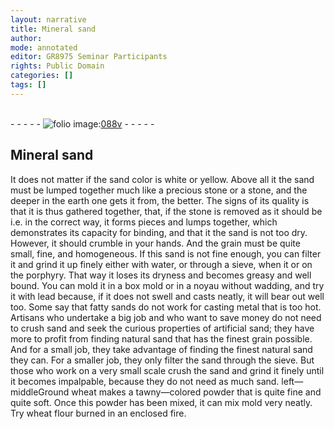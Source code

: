 ```yaml
---
layout: narrative
title: Mineral sand
author:
mode: annotated
editor: GR8975 Seminar Participants
rights: Public Domain
categories: []
tags: []
---
```


 <br/>- - - - - <a href="http://gallica.bnf.fr/ark:/12148/btv1b10500001g/f182.image"><img src="../assets/photo-icon.png" alt="folio image: " style="display:inline-block; margin-bottom:-3px;"/>088v</a> - - - - - <br/> 
## Mineral sand

 
 It does not matter if the sand color is white or yellow. Above all it the sand must be lumped together much like a precious stone or a stone, and the deeper in the earth one gets it from, the better. The signs of its quality is that it is thus gathered together, that, if the stone is removed as it should be i.e. in the correct way, it forms pieces and lumps together, which demonstrates its capacity for binding, and that it the sand is not too dry. However, it should crumble in your hands. And the grain must be quite small, fine, and homogeneous. If this sand is not fine enough, you can filter it and grind it up finely either with water, or through a sieve, when it or on the porphyry. That way it loses its dryness and becomes greasy and well bound. You can mold it in a box mold or in a noyau without wadding, and try it with lead because, if it does not swell and casts neatly, it will bear out well too. Some say that fatty sands do not work for casting metal that is too hot. Artisans who undertake a big job and who want to save money do not need to crush sand and seek the curious properties of artificial sand; they have more to profit from finding natural sand that has the finest grain possible. And for a small job, they take advantage of finding the finest natural sand they can. For a smaller job, they only filter the sand through the sieve. But those who work on a very small scale crush the sand and grind it finely until it becomes impalpable, because they do not need as much sand. left—middleGround wheat makes a tawny—colored powder that is quite fine and quite soft. Once this powder has been mixed, it can mix mold very neatly. Try wheat flour burned in an enclosed fire. 
 
